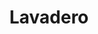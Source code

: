 ---
title: "Lavadero"
url: /ciudad-autonoma-de-buenos-aires/lavadero-alvarez-jonte/
shop: lavandería
---